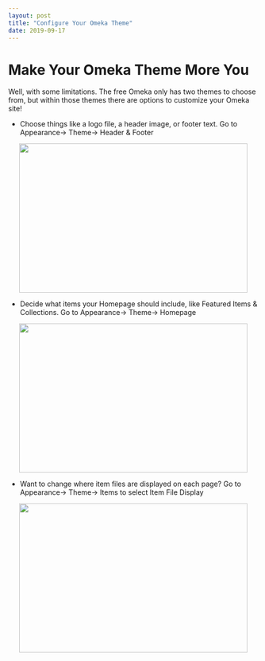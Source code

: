 ```yaml
---
layout: post
title: "Configure Your Omeka Theme"
date: 2019-09-17
---
```

# Make Your Omeka Theme More You #

Well, with some limitations. The free Omeka only has two themes to choose from, but within those themes there are options to customize your Omeka site!

* Choose things like a logo file, a header image, or footer text. Go to Appearance-> Theme-> Header & Footer
<p align="center">
  <img width="460" height="300" src="https://user-images.githubusercontent.com/54911846/65168784-3d593100-da13-11e9-9b37-be8f3b70f2bb.png">

* Decide what items your Homepage should include, like Featured Items & Collections. Go to Appearance-> Theme-> Homepage
<p align="center">
  <img width="460" height="300" src=![image](https://user-images.githubusercontent.com/54911846/65057614-de2aec00-d940-11e9-9000-1cafca88fec8.png)>
</p>

* Want to change where item files are displayed on each page? Go to Appearance-> Theme-> Items to select Item File Display
<p align="center">
  <img width="460" height="300" src=![image](https://user-images.githubusercontent.com/54911846/65057793-2a762c00-d941-11e9-9d33-bc96ac67e0eb.png)>
</p>
